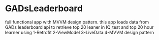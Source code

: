# GADsLeaderboard

full functional app with MVVM design pattern. this app loads data from GADs leaderboard api to retrieve top 20 leaner in IQ_test and top 20 hour learner using 
1-Retrofit 
2-ViewModel 
3-LiveData 
4-MVVM design pattern
